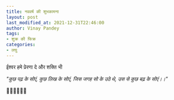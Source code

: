 ```yaml
---
title: नववर्ष की शुभकामना
layout: post
last_modified_at: 2021-12-31T22:46:00
author: Vinay Pandey
tags:
- शुक्र की फिक्र
categories:
- लघु
---
```

ईश्वर हमे प्रेरणा दे और शक्ति भी

*"कुछ पढ़ के सोएं,*
*कुछ लिख के सोएं,*
*जिस जगह सो के उठे थे,*
*उस से कुछ बढ़ के सोएं।।"*

🙏🙏🌷🌷🙏🙏


